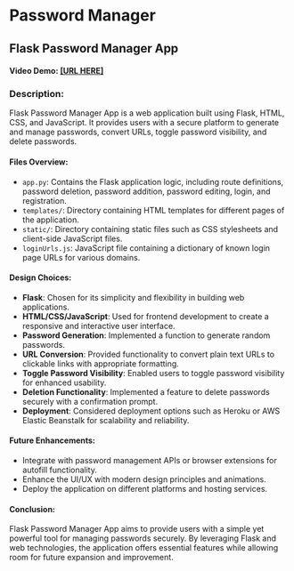 # Password Manager

## Flask Password Manager App

#### Video Demo: [\[URL HERE\]](https://youtu.be/xvTenSnoMbU)

### Description:

Flask Password Manager App is a web application built using Flask, HTML, CSS, and JavaScript. It provides users with a secure platform to generate and manage passwords, convert URLs, toggle password visibility, and delete passwords.

#### Files Overview:

- `app.py`: Contains the Flask application logic, including route definitions, password deletion, password addition, password editing, login, and registration.
- `templates/`: Directory containing HTML templates for different pages of the application.
- `static/`: Directory containing static files such as CSS stylesheets and client-side JavaScript files.
- `loginUrls.js`: JavaScript file containing a dictionary of known login page URLs for various domains.

#### Design Choices:

- **Flask**: Chosen for its simplicity and flexibility in building web applications.
- **HTML/CSS/JavaScript**: Used for frontend development to create a responsive and interactive user interface.
- **Password Generation**: Implemented a function to generate random passwords.
- **URL Conversion**: Provided functionality to convert plain text URLs to clickable links with appropriate formatting.
- **Toggle Password Visibility**: Enabled users to toggle password visibility for enhanced usability.
- **Deletion Functionality**: Implemented a feature to delete passwords securely with a confirmation prompt.
- **Deployment**: Considered deployment options such as Heroku or AWS Elastic Beanstalk for scalability and reliability.

#### Future Enhancements:

- Integrate with password management APIs or browser extensions for autofill functionality.
- Enhance the UI/UX with modern design principles and animations.
- Deploy the application on different platforms and hosting services.

#### Conclusion:

Flask Password Manager App aims to provide users with a simple yet powerful tool for managing passwords securely. By leveraging Flask and web technologies, the application offers essential features while allowing room for future expansion and improvement.


